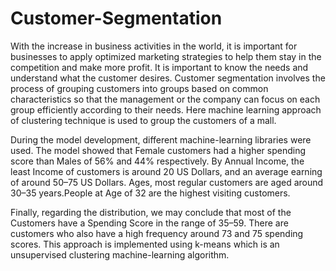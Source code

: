 # Customer-Segmentation
With the increase in business activities in the world, it is important for businesses to apply optimized marketing strategies to help them stay in the competition and make more profit.
It is important to know the needs and understand what the customer desires. Customer segmentation involves the process of grouping customers into groups based on common characteristics so that the management or the company can focus on each group efficiently according to their needs.
Here machine learning approach of clustering technique is used to group the customers of a mall.

During the model development, different machine-learning libraries were used. The model showed that Female customers had a higher spending score than Males of 56% and 44% respectively. By Annual Income, the least Income of customers is around 20 US Dollars, and an average earning of around 50–75 US Dollars. Ages, most regular customers are aged around 30–35 years.People at Age of 32 are the highest visiting customers.

Finally, regarding the distribution, we may conclude that most of the Customers have a Spending Score in the range of 35–59. There are customers who also have a high frequency around 73 and 75 spending scores. This approach is implemented using k-means which is an unsupervised clustering machine-learning algorithm.
